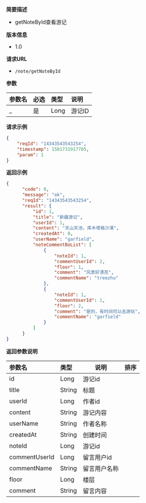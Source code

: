 **简要描述** 
- getNoteById查看游记

**版本信息**
- 1.0

**请求URL** 
- `/note/getNoteById `

**参数** 

|参数名|必选|类型|说明|
|:---- |:---   |:---|:----- |
|_ |是 | Long | 游记ID |


**请求示例**

```JSON
{
    "reqId": "14343543543254",
    "timestamp": 1501731917705,
    "param": 1
}
```



 **返回示例**

```JSON
{
      "code": 0,
      "message": "ok",
      "reqId": "14343543543254",
      "result": {
          "id": 1,
          "title": "新疆游记",
          "userId": 1,
          "content": "天山天池，库木塔格沙漠",
          "createdAt": 0,
          "userName": "garfield",
          "noteCommentBoList": [
              {
                  "noteId": 1,
                  "commentUserId": 2,
                  "floor": 1,
                  "comment": "风景好漂亮",
                  "commentName": "treezhu"
              },
              {
                  "noteId": 1,
                  "commentUserId": 1,
                  "floor": 2,
                  "comment": "是的，有时间可以去游玩",
                  "commentName": "garfield"
              }
          ]
      }
}
```



 **返回参数说明** 

|参数名|类型|说明|排序|
|:----- |:-----|-----  |-----  |
|id | Long   |游记id  | 
|title |String |标题 |
|userId  |Long |作者id |
|content |String |游记内容 |
|userName |String |作者名称 |
|createdAt |String |创建时间 |
|noteId |Long |游记id |
|commentUserId |Long |留言用户id|
|commentName |String |留言用户名称 |
|floor |Long |楼层|
|comment |String |留言内容 |
